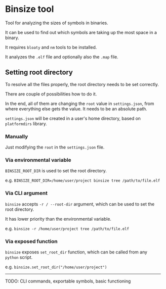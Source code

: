 # Binsize tool

Tool for analyzing the sizes of symbols in binaries.

It can be used to find out which symbols are taking up the most space in a binary.

It requires `bloaty` and `nm` tools to be installed.

It analyzes the `.elf` file and optionally also the `.map` file.

## Setting root directory
To resolve all the files properly, the root directory needs to be set correctly.

There are couple of possibilities how to do it.

In the end, all of them are changing the `root` value in `settings.json`, from where everything else gets the value. It needs to be an absolute path.

`settings.json` will be created in a user's home directory, based on `platformdirs` library.

### Manually
Just modifying the `root` in the `settings.json` file.

### Via environmental variable
`BINSIZE_ROOT_DIR` is used to set the root directory.

e.g. `BINSIZE_ROOT_DIR=/home/user/project binsize tree /path/to/file.elf`

### Via CLI argument
`binsize` accepts `-r / --root-dir` argument, which can be used to set the root directory.

It has lower priority than the environmental variable.

e.g. `binsize -r /home/user/project tree /path/to/file.elf`

### Via exposed function
`binsize` exposes `set_root_dir` function, which can be called from any `python` script.

e.g. `binsize.set_root_dir("/home/user/project")`

---

TODO: CLI commands, exportable symbols, basic functioning
